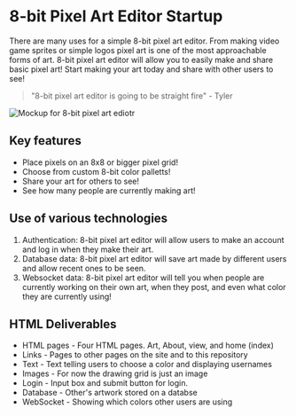 # **8-bit Pixel Art Editor Startup**
There are many uses for a simple 8-bit pixel art editor.  From making video game sprites or simple logos pixel art is one of the most approachable forms of art.  8-bit pixel art editor will allow you to easily make and share basic pixel art!  Start making your art today and share with other users to see!
> "8-bit pixel art editor is going to be straight fire" - Tyler


![Mockup for 8-bit pixel art ediotr](https://github.com/TylerJTimothy/startup/blob/main/website%20mockup.PNG)
## Key features
- Place pixels on an 8x8 or bigger pixel grid!
- Choose from custom 8-bit color palletts!
- Share your art for others to see!
- See how many people are currently making art!
## Use of various technologies
1. Authentication: 8-bit pixel art editor will allow users to make an account and log in when they make their art.
2. Database data: 8-bit pixel art editor will save art made by different users and allow recent ones to be seen.
3. Websocket data: 8-bit pixel art editor will tell you when people are currently working on their own art, when they post, and even what color they are currently using!
## HTML Deliverables
- HTML pages - Four HTML pages.  Art, About, view, and home (index)
- Links - Pages to other pages on the site and to this repository
- Text - Text telling users to choose a color and displaying usernames
- Images - For now the drawing grid is just an image
- Login - Input box and submit button for login.
- Database - Other's artwork stored on a databse
- WebSocket - Showing which colors other users are using
